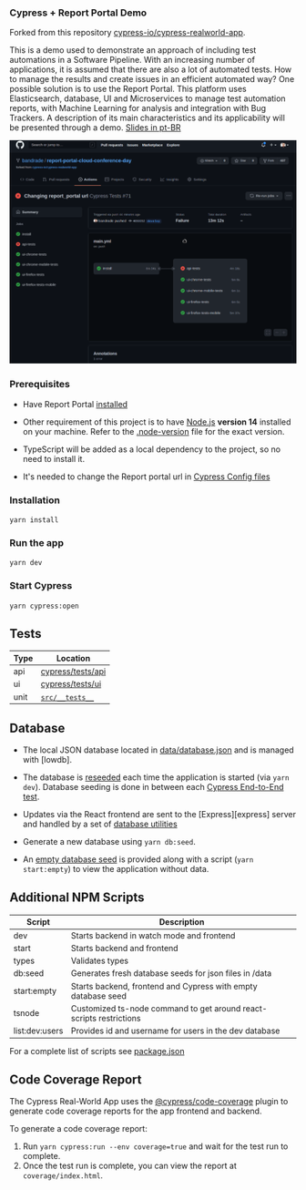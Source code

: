 ### Cypress + Report Portal Demo

Forked from this repository [cypress-io/cypress-realworld-app](https://github.com/cypress-io/cypress-realworld-app).

This is a demo used to demonstrate an approach of including test automations in a Software Pipeline. With an increasing number of applications, it is assumed that there are also a lot of automated tests. How to manage the results and create issues in an efficient automated way? One possible solution is to use the Report Portal. This platform uses Elasticsearch, database, UI and Microservices to manage test automation reports, with Machine Learning for analysis and integration with Bug Trackers. A description of its main characteristics and its applicability will be presented through a demo. [Slides in pt-BR](https://speakerdeck.com/_bandrade/incluindo-os-testes-automatizados-no-seu-pipeline-de-forma-eficaz-atraves-do-report-portal)

![demo](images/demo.gif)


### Prerequisites

- Have Report Portal [installed](https://reportportal.io/installation)

- Other requirement of this project is to have [Node.js](https://nodejs.org/en/) **version 14** installed on your machine. Refer to the [.node-version](./.node-version) file for the exact version.

- TypeScript will be added as a local dependency to the project, so no need to install it.

- It's needed to change the Report portal url in [Cypress Config files](https://github.com/bandrade/report-portal-cloud-conference-day)


### Installation

```shell
yarn install
```

### Run the app

```shell
yarn dev
```

### Start Cypress

```shell
yarn cypress:open
```

## Tests

| Type | Location                                 |
| ---- | ---------------------------------------- |
| api  | [cypress/tests/api](./cypress/tests/api) |
| ui   | [cypress/tests/ui](./cypress/tests/ui)   |
| unit | [`src/__tests__`](./src/__tests__)       |

## Database

- The local JSON database located in [data/database.json](./data/database.json) and is managed with [lowdb].

- The database is [reseeded](./data/database-seed.json) each time the application is started (via `yarn dev`). Database seeding is done in between each [Cypress End-to-End test](./cypress/tests).

- Updates via the React frontend are sent to the [Express][express] server and handled by a set of [database utilities](backend/database.ts)

- Generate a new database using `yarn db:seed`.

- An [empty database seed](./data/empty-seed.json) is provided along with a script (`yarn start:empty`) to view the application without data.

## Additional NPM Scripts

| Script         | Description                                                                                                                                                                       |
| -------------- | --------------------------------------------------------------------------------------------------------------------------------------------------------------------------------- |
| dev            | Starts backend in watch mode and frontend                                                                                                                                         | |
| start          | Starts backend and frontend                                                                                                                                                       |
| types          | Validates types                                                                                                                                                                   |
| db:seed        | Generates fresh database seeds for json files in /data                                                                                                                            |
| start:empty    | Starts backend, frontend and Cypress with empty database seed                                                                                                                     |
| tsnode         | Customized ts-node command to get around react-scripts restrictions                                                                                                               |
| list:dev:users | Provides id and username for users in the dev database                                                                                                                            |

For a complete list of scripts see [package.json](./package.json)

## Code Coverage Report

The Cypress Real-World App uses the [@cypress/code-coverage](https://github.com/cypress-io/code-coverage) plugin to generate code coverage reports for the app frontend and backend.

To generate a code coverage report:

1. Run `yarn cypress:run --env coverage=true` and wait for the test run to complete.
2. Once the test run is complete, you can view the report at `coverage/index.html`.




